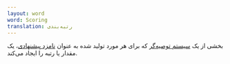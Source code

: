 ```yaml
---
layout: word
word: Scoring
translation: رتبه‌بندی
---
```


بخشی از یک [سیستم توصیه‌گر](/r/recommendation_system) که برای هر مورد تولید شده به عنوان [نامزد پیشنهادی](/c/candidate_generation)، یک مقدار یا رتبه‌ را ایجاد می‌کند.
